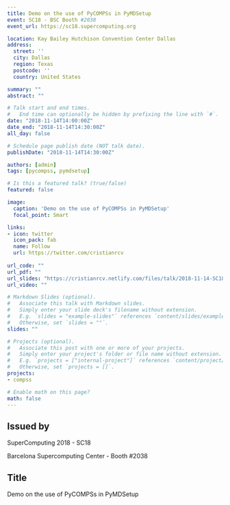 ```yaml
---
title: Demo on the use of PyCOMPSs in PyMDSetup
event: SC18 - BSC Booth #2038
event_url: https://sc18.supercomputing.org

location: Kay Bailey Hutchison Convention Center Dallas
address:
  street: ''
  city: Dallas
  region: Texas
  postcode: ''
  country: United States

summary: ""
abstract: ""

# Talk start and end times.
#   End time can optionally be hidden by prefixing the line with `#`.
date: "2018-11-14T14:00:00Z"
date_end: "2018-11-14T14:30:00Z"
all_day: false

# Schedule page publish date (NOT talk date).
publishDate: "2018-11-14T14:30:00Z"

authors: [admin]
tags: [pycompss, pymdsetup]

# Is this a featured talk? (true/false)
featured: false

image:
  caption: 'Demo on the use of PyCOMPSs in PyMDSetup'
  focal_point: Smart

links:
- icon: twitter
  icon_pack: fab
  name: Follow
  url: https://twitter.com/cristianrcv
  
url_code: ""
url_pdf: ""
url_slides: "https://cristianrcv.netlify.com/files/talk/2018-11-14-SC18-pymdsetup-presentation.html"
url_video: ""

# Markdown Slides (optional).
#   Associate this talk with Markdown slides.
#   Simply enter your slide deck's filename without extension.
#   E.g. `slides = "example-slides"` references `content/slides/example-slides.md`.
#   Otherwise, set `slides = ""`.
slides: ""

# Projects (optional).
#   Associate this post with one or more of your projects.
#   Simply enter your project's folder or file name without extension.
#   E.g. `projects = ["internal-project"]` references `content/project/deep-learning/index.md`.
#   Otherwise, set `projects = []`.
projects:
- compss

# Enable math on this page?
math: false
---
```


<h2>Issued by</h2>

<p>SuperComputing 2018 - SC18</p>
<p>Barcelona Supercomputing Center - Booth #2038</p>

<h2>Title</h2>

Demo on the use of PyCOMPSs in PyMDSetup
